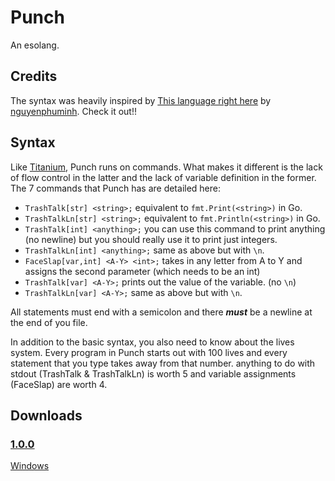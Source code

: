 # Punch
 An esolang.
 
## Credits
The syntax was heavily inspired by [This language right here](https://github.com/FreakC-Foundation/FreakC) by [nguyenphuminh](https://github.com/nguyenphuminh). Check it out!!

## Syntax
 Like [Titanium](https://github.com/JavaCode7/Titanium), Punch runs on commands. What makes it different is the lack of flow control in the latter and the lack of variable definition in the former. The 7 commands that Punch has are detailed here:

 - `TrashTalk[str] <string>;` equivalent to `fmt.Print(<string>)` in Go.
 - `TrashTalkLn[str] <string>;` equivalent to `fmt.Println(<string>)` in Go.
 - `TrashTalk[int] <anything>;` you can use this command to print anything (no newline) but you should really use it to print just integers.
 - `TrashTalkLn[int] <anything>;` same as above but with `\n`.
 - `FaceSlap[var,int] <A-Y> <int>;` takes in any letter from A to Y and assigns the second parameter (which needs to be an int)
 - `TrashTalk[var] <A-Y>;` prints out the value of the variable. (no `\n`)
 - `TrashTalkLn[var] <A-Y>;` same as above but with `\n`.
 
 All statements must end with a semicolon and there ***must*** be a newline at the end of you file.

 In addition to the basic syntax, you also need to know about the lives system. Every program in Punch starts out with 100 lives and every statement that you type takes away from that number. anything to do with stdout (TrashTalk & TrashTalkLn) is worth 5 and variable assignments (FaceSlap) are worth 4.

## Downloads
### [1.0.0](https://github.com/technetium-inc/Punch/releases/tag/v1.0.0)
[Windows](https://github.com/technetium-inc/Punch/releases/download/v1.0.0/punch.exe)
